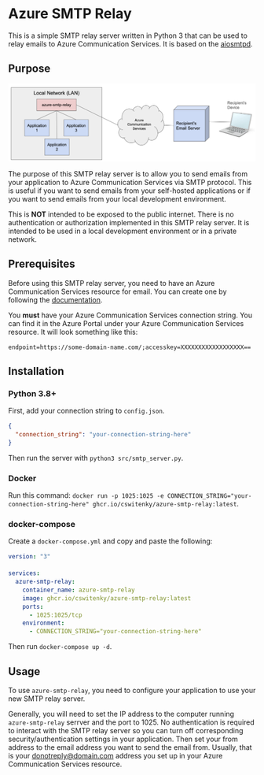 # Azure SMTP Relay

This is a simple SMTP relay server written in Python 3 that can be used to relay emails to Azure Communication Services. It is based on the [aiosmtpd](https://pypi.org/project/aiosmtpd/).

## Purpose

![A diagram demostrating azure-smtp-relay's role in relaying emails from applications within the local network.](diagram.png)

The purpose of this SMTP relay server is to allow you to send emails from your application to Azure Communication Services via SMTP protocol. This is useful if you want to send emails from your self-hosted applications or if you want to send emails from your local development environment.

This is **NOT** intended to be exposed to the public internet. There is no authentication or authorization implemented in this SMTP relay server. It is intended to be used in a local development environment or in a private network.

## Prerequisites

Before using this SMTP relay server, you need to have an Azure Communication Services resource for email. You can create one by following the [documentation](https://learn.microsoft.com/en-us/azure/communication-services/quickstarts/email/create-email-communication-resource).

You **must** have your Azure Communication Services connection string. You can find it in the Azure Portal under your Azure Communication Services resource. It will look something like this:

```text
endpoint=https://some-domain-name.com/;accesskey=XXXXXXXXXXXXXXXXXX==
```

## Installation

### Python 3.8+

First, add your connection string to `config.json`.

```json
{
  "connection_string": "your-connection-string-here"
}
```

Then run the server with `python3 src/smtp_server.py`.

### Docker

Run this command: `docker run -p 1025:1025 -e CONNECTION_STRING="your-connection-string-here" ghcr.io/cswitenky/azure-smtp-relay:latest`.

### docker-compose

Create a `docker-compose.yml` and copy and paste the following:

```yaml
version: "3"

services:
  azure-smtp-relay:
    container_name: azure-smtp-relay
    image: ghcr.io/cswitenky/azure-smtp-relay:latest
    ports:
      - 1025:1025/tcp
    environment:
      - CONNECTION_STRING="your-connection-string-here"
```

Then run `docker-compose up -d`.

## Usage

To use `azure-smtp-relay`, you need to configure your application to use your new SMTP relay server.

Generally, you will need to set the IP address to the computer running `azure-smtp-relay` serrver and the port to 1025. No authentication is required to interact with the SMTP relay server so you can turn off corresponding security/authentication settings in your application. Then set your from address to the email address you want to send the email from. Usually, that is your donotreply@domain.com address you set up in your Azure Communication Services resource.
